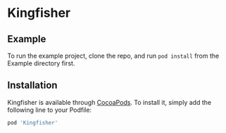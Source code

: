 # Kingfisher

## Example

To run the example project, clone the repo, and run `pod install` from the Example directory first.

## Installation

Kingfisher is available through [CocoaPods](https://cocoapods.org). To install
it, simply add the following line to your Podfile:

```ruby
pod 'Kingfisher'
```
